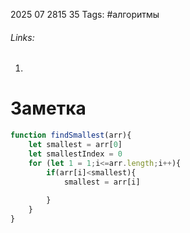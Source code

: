 2025 07 2815 35
Tags: #алгоритмы 
###### Links: 
1) 
# Заметка
```js
function findSmallest(arr){
	let smallest = arr[0]
	let smallestIndex = 0
	for (let 1 = 1;i<=arr.length;i++){
		if(arr[i]<smallest){
			smallest = arr[i]
			
		}
	}
}
```